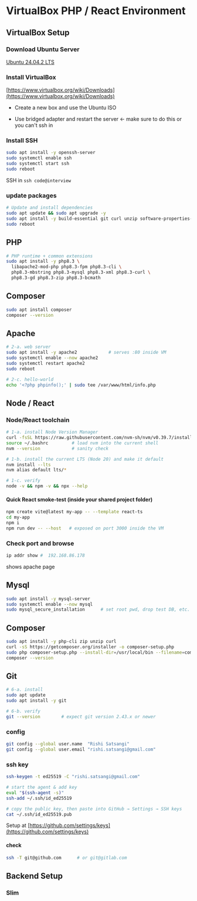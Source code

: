 # VirtualBox PHP / React Environment

## VirtualBox Setup

### Download Ubuntu Server

[Ubuntu 24.04.2 LTS ](https://ubuntu.com/download/server/thank-you?version=24.04.2&architecture=amd64&lts=true)

### Install VirtualBox

[https://www.virtualbox.org/wiki/Downloads](https://www.virtualbox.org/wiki/Downloads)

- Create a new box and use the Ubuntu ISO

- Use bridged adapter and restart the server <- make sure to do this or you can't ssh in

### Install SSH

```bash
sudo apt install -y openssh-server
sudo systemctl enable ssh
sudo systemctl start ssh
sudo reboot	
```

SSH in `ssh code@interview` 

### update packages

```bash
# Update and install dependencies
sudo apt update && sudo apt upgrade -y
sudo apt install -y build-essential git curl unzip software-properties-common
sudo reboot
```

## PHP

```bash
# PHP runtime + common extensions
sudo apt install -y php8.3 \
  libapache2-mod-php php8.3-fpm php8.3-cli \
  php8.3-mbstring php8.3-mysql php8.3-xml php8.3-curl \
  php8.3-gd php8.3-zip php8.3-bcmath
```

## Composer 

```bash
sudo apt install composer
composer --version
```

## Apache

```bash
# 2-a. web server
sudo apt install -y apache2            # serves :80 inside VM
sudo systemctl enable --now apache2
sudo systemctl restart apache2
sudo reboot

# 2-c. hello-world
echo '<?php phpinfo();' | sudo tee /var/www/html/info.php

```







## Node / React

### Node/React toolchain

```bash
# 1-a. install Node Version Manager
curl -fsSL https://raw.githubusercontent.com/nvm-sh/nvm/v0.39.7/install.sh | bash
source ~/.bashrc         # load nvm into the current shell
nvm --version            # sanity check

# 1-b. install the current LTS (Node 20) and make it default
nvm install --lts
nvm alias default lts/*

# 1-c. verify
node -v && npm -v && npx --help	
```

#### Quick React smoke-test (inside your shared project folder)

```bash
npm create vite@latest my-app -- --template react-ts
cd my-app
npm i
npm run dev -- --host   # exposed on port 3000 inside the VM
```



### Check port and browse

```bash
ip addr show #  192.168.86.178
```

shows apache page



## Mysql

```bash
sudo apt install -y mysql-server
sudo systemctl enable --now mysql
sudo mysql_secure_installation      # set root pwd, drop test DB, etc.
```

## Composer 

```bash
sudo apt install -y php-cli zip unzip curl
curl -sS https://getcomposer.org/installer -o composer-setup.php
sudo php composer-setup.php --install-dir=/usr/local/bin --filename=composer
composer --version

```

## Git

```bash
# 6-a. install
sudo apt update
sudo apt install -y git

# 6-b. verify
git --version        # expect git version 2.43.x or newer
```

### config

```bash
git config --global user.name  "Rishi Satsangi"
git config --global user.email "rishi.satsangi@gmail.com"

```

### ssh key

```bash
ssh-keygen -t ed25519 -C "rishi.satsangi@gmail.com"

# start the agent & add key
eval "$(ssh-agent -s)"
ssh-add ~/.ssh/id_ed25519

# copy the public key, then paste into GitHub → Settings → SSH keys
cat ~/.ssh/id_ed25519.pub
```

Setup at [https://github.com/settings/keys](https://github.com/settings/keys)

#### check

```bash
ssh -T git@github.com      # or git@gitlab.com

```

## Backend Setup

### Slim

